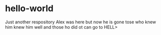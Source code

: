 # hello-world
Just another respository
Alex was here but now he is gone tose who knew him knew him well and those ho did ot can go to HELL>  
